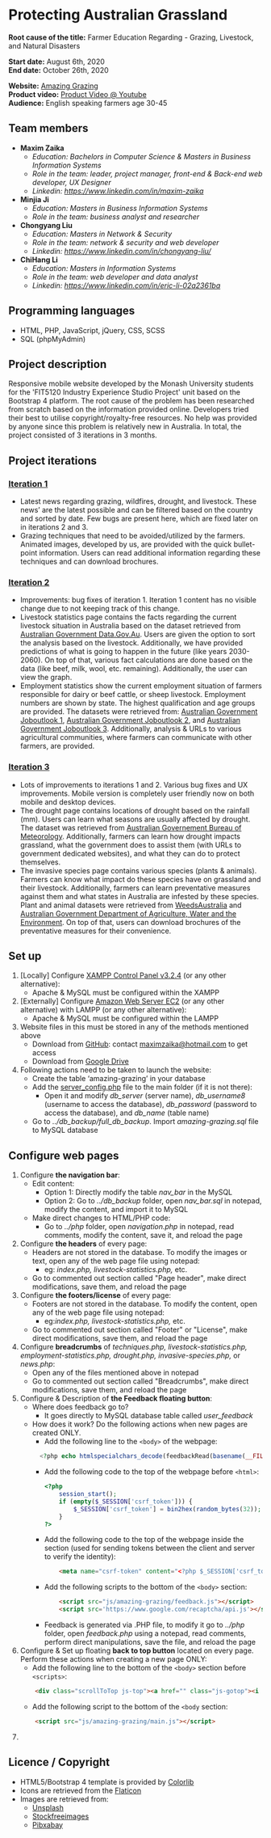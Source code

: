 # Protecting Australian Grassland

**Root cause of the title:** Farmer Education Regarding - Grazing, Livestock, and Natural Disasters  

**Start date:** August 6th, 2020  
**End date:** October 26th, 2020  

**Website:** [Amazing Grazing](https://amazing-grazing.ml/)  
**Product video:** [Product Video @ Youtube](https://www.youtube.com/watch?v=G00baoJcJ38&feature=emb_title)  
**Audience:** English speaking farmers age 30-45  

## Team members
- **Maxim Zaika**
  - *Education: Bachelors in Computer Science & Masters in Business Information Systems*
  - *Role in the team: leader, project manager, front-end & Back-end web developer, UX Designer*
  - *Linkedin: https://www.linkedin.com/in/maxim-zaika*
- **Minjia Ji**
  - *Education: Masters in Business Information Systems*
  - *Role in the team: business analyst and researcher*
- **Chongyang Liu**
  - *Education: Masters in Network & Security*
  - *Role in the team: network & security and web developer*
  - *Linkedin: https://www.linkedin.com/in/chongyang-liu/*
- **ChiHang Li**
  - *Education: Masters in Information Systems*
  - *Role in the team: web developer and data analyst*
  - *Linkedin: https://www.linkedin.com/in/eric-li-02a2361ba*
  
## Programming languages

* HTML, PHP, JavaScript, jQuery, CSS, SCSS
* SQL (phpMyAdmin)

## Project description

Responsive mobile website developed by the Monash University students for the 'FIT5120 Industry Experience 
Studio Project' unit based on the Bootstrap 4 platform. The root cause of the problem has been researched 
from scratch based on the information provided online. Developers tried their best to utilise copyright/royalty-free 
resources. No help was provided by anyone since this problem is relatively new in Australia. In total, the project consisted 
of 3 iterations in 3 months.
	
## Project iterations

### [Iteration 1](https://amazing-grazing.ml/iteration1)

* Latest news regarding grazing, wildfires, drought, and livestock. These news’ are the latest possible and can be 
filtered based on the country and sorted by date. Few bugs are present here, which are fixed later on in iterations 2 and 3.
* Grazing techniques that need to be avoided/utilized by the farmers. Animated images, developed by us, are provided with 
the quick bullet-point information. Users can read additional information regarding these techniques and can download brochures.

### [Iteration 2](https://amazing-grazing.ml/iteration2)

* Improvements: bug fixes of iteration 1. Iteration 1 content has no visible change due to not keeping track of this change.
* Livestock statistics page contains the facts regarding the current livestock situation in Australia based on the dataset retrieved 
from [Australian Government Data.Gov.Au](https://data.gov.au/dataset/ds-dga-1f3da692-f0cf-4de4-a7d3-bae52d600bae/details). Users are 
given the option to sort the analysis based on the livestock. Additionally, we have provided predictions of what is going to happen in 
the future (like years 2030-2060). On top of that, various fact calculations are done based on the data (like beef, milk, wool, etc. remaining). 
Additionally, the user can view the graph.
* Employment statistics show the current employment situation of farmers responsible for dairy or beef cattle, or sheep livestock. Employment numbers are shown by state. 
The highest qualification and age groups are provided. The datasets were retrieved from: [Australian Government Joboutlook 1](https://joboutlook.gov.au/occupations/dairy-cattle-farmers?occupationCode=121313),
[Australian Government Joboutlook 2](https://joboutlook.gov.au/occupations/beef-cattle-farmers?occupationCode=121312), and 
[Australian Government Joboutlook 3](https://joboutlook.gov.au/occupations/sheep-farmers?occupationCode=121322). Additionally, 
analysis & URLs to various agricultural communities, where farmers can communicate with other farmers, are provided.

### [Iteration 3](https://amazing-grazing.ml/iteration3)

* Lots of improvements to iterations 1 and 2. Various bug fixes and UX improvements. Mobile version is completely user friendly now on both mobile and desktop devices.
* The drought page contains locations of drought based on the rainfall (mm). Users can learn what seasons are usually affected by drought. The dataset was retrieved from 
[Australian Governement Bureau of Meteorology](http://www.bom.gov.au/climate/data/). Additionally, farmers can learn how drought impacts grassland, what the government does to assist them (with URLs to government 
dedicated websites), and what they can do to protect themselves. 
* The invasive species page contains various species (plants & animals). Farmers can know what impact do these species have on grassland and their livestock. 
Additionally, farmers can learn preventative measures against them and what states in Australia are infested by these species. Plant and animal datasets were 
retrieved from [WeedsAustralia](https://weeds.org.au/) and [Australian Government Department of Agriculture, Water and the Environment](https://www.environment.gov.au/biodiversity/invasive-species/feral-animals-australia). 
On top of that, users can download brochures of the preventative measures for their convenience.

## Set up

1. [Locally] Configure [XAMPP Control Panel v3.2.4](https://www.apachefriends.org/index.html) (or any other alternative):
    - Apache & MySQL must be configured within the XAMPP
2. [Externally] Configure [Amazon Web Server EC2](https://aws.amazon.com/free/?all-free-tier.sort-by=item.additionalFields.SortRank&all-free-tier.sort-order=asc&awsf.Free%20Tier%20Categories=categories%23compute&trk=ps_a134p000003yHreAAE&trkCampaign=acq_paid_search_brand&sc_channel=PS&sc_campaign=acquisition_MY&sc_publisher=Google&sc_category=Cloud%20Computing&sc_country=MY&sc_geo=APAC&sc_outcome=acq&sc_detail=aws%20ec2&sc_content=EC2_e&sc_segment=444351555594&sc_medium=ACQ-P|PS-GO|Brand|Desktop|SU|Cloud%20Computing|Product|MY|EN|Text&s_kwcid=AL!4422!3!444351555594!e!!g!!aws%20ec2&ef_id=Cj0KCQjwxNT8BRD9ARIsAJ8S5xY8mxb7H2tB-ejFW8v85-wPynxciO11EWIbKO0-_aFFzP_uLUQgnD4aAtONEALw_wcB:G:s&s_kwcid=AL!4422!3!444351555594!e!!g!!aws%20ec2)
(or any other alternative) with LAMPP (or any other alternative):
    - Apache & MySQL must be configured within the LAMPP
3. Website files in this must be stored in any of the methods mentioned above
    - Download from [GitHub](https://github.com/maximzaika/amazing-grazing2): contact maximzaika@hotmail.com to get access
    - Download from [Google Drive](https://bit.ly/3jv8sEd)
4. Following actions need to be taken to launch the website:
    - Create the table ‘amazing-grazing’ in your database
    - Add the [server_config.php](https://bit.ly/3onLDWG) file to the main folder (if it is not there):
      - Open it and modify *db_server* (server name), *db_username8* (username to access the database), *db_password* (password to access the database), and *db_name* (table name)
    - Go to *../db_backup/full_db_backup*. Import *amazing-grazing.sql* file to MySQL database

## Configure web pages

1. Configure **the navigation bar**:
    - Edit content:
	  - Option 1: Directly modify the table *nav_bar* in the MySQL
      - Option 2: Go to *../db_backup* folder, open *nav_bar.sql* in notepad, modify the content, and import it to MySQL
	- Make direct changes to HTML/PHP code:
	  - Go to *../php* folder, open *navigation.php* in notepad, read comments, modify the content, save it, and reload the page
2. Configure **the headers** of every page:
    - Headers are not stored in the database. To modify the images or text, open any of the web page file using notepad:
	  - eg: *index.php, livestock-statistics.php,* etc.
	- Go to commented out section called "Page header", make direct modifications, save them, and reload the page
3. Configure **the footers/license** of every page:
	- Footers are not stored in the database. To modify the content, open any of the web page file using notepad:
	  - eg:*index.php, livestock-statistics.php,* etc.
	- Go to commented out section called "Footer" or "License", make direct modifications, save them, and reload the page
4. Configure **breadcrumbs** of *techniques.php, livestock-statistics.php, employment-statistics.php, drought.php, invasive-species.php,* or *news.php*:
    - Open any of the files mentioned above in notepad
	- Go to commented out section called "Breadcrumbs", make direct modifications, save them, and reload the page
5. Configure & Description of **the Feedback floating button**:
    - Where does feedback go to?
	  - It goes directly to MySQL database table called *user_feedback*
	- How does it work? Do the following actions when new pages are created ONLY.
	  - Add the following line to the `<body>` of the webpage: 
	  ```php
	    <?php echo htmlspecialchars_decode(feedbackRead(basename(__FILE__, '.php')));?>
	  ```
	  - Add the following code to the top of the webpage before `<html>`:
	    ```php
		<?php 
			session_start();
			if (empty($_SESSION['csrf_token'])) {
				$_SESSION['csrf_token'] = bin2hex(random_bytes(32));
			}
		?>
		```
	  - Add the following code to the top of the webpage inside the <head> section (used for sending tokens between the client and server to verify the identity):
		```html
			<meta name="csrf-token" content="<?php $_SESSION['csrf_token']; echo $_SESSION['csrf_token']; ?>">
		```
	  - Add the following scripts to the bottom of the `<body>` section:
	    ```html
			<script src="js/amazing-grazing/feedback.js"></script>
			<script src='https://www.google.com/recaptcha/api.js'></script>
		```
	  - Feedback is generated via .PHP file, to modify it go to *../php* folder, open *feedback.php* using a notepad, read comments, perform direct manipulations, save the file, and reload the page
6. Configure & Set up floating **back to top button** located on every page. Perform these actions when creating a new page ONLY:
	- Add the following line to the bottom of the `<body>` section before `<scripts>`:
	```html
		<div class="scrollToTop js-top"><a href="" class="js-gotop"><i class="fa fa-arrow-up" aria-hidden="true"></i></a></div>
	```
	- Add the following script to the bottom of the `<body` section:
	```html
		<script src="js/amazing-grazing/main.js"></script>
	```
7. 

## Licence / Copyright

- HTML5/Bootstrap 4 template is provided by [Colorlib](https://colorlib.com/wp/templates/)
- Icons are retrieved from the [Flaticon](https://www.flaticon.com/)
- Images are retrieved from:
  - [Unsplash](https://unsplash.com/)
  - [Stockfreeimages](https://www.stockfreeimages.com/)
  - [Pibxabay](https://pixabay.com/)